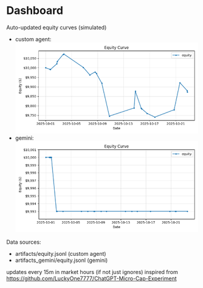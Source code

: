 # Dashboard

Auto-updated equity curves (simulated)

- custom agent: ![Equity Curve](artifacts/equity.png?v=7b5b1c0)
- gemini: ![Equity Curve (Gemini)](artifacts_gemini/equity.png?v=7b5b1c0)

Data sources:
- artifacts/equity.jsonl (custom agent)
- artifacts_gemini/equity.jsonl (gemini)

updates every 15m in market hours (if not just ignores)
inspired from https://github.com/LuckyOne7777/ChatGPT-Micro-Cap-Experiment